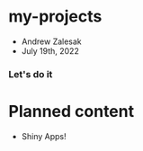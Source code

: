 # my-projects

- Andrew Zalesak
- July 19th, 2022

### Let's **do it**

# Planned content
- Shiny Apps!
